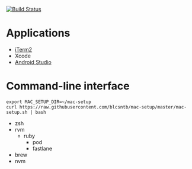 [![Build Status](https://travis-ci.org/blcsntb/mac-setup.svg?branch=master)](https://travis-ci.org/blcsntb/mac-setup)

# Applications

- [iTerm2](https://www.iterm2.com/downloads.html)
- Xcode
- [Android Studio](https://developer.android.com/studio/)

# Command-line interface

```
export MAC_SETUP_DIR=~/mac-setup
curl https://raw.githubusercontent.com/blcsntb/mac-setup/master/mac-setup.sh | bash
```

- zsh
- rvm
	- ruby
		- pod
		- fastlane
- brew
- nvm
